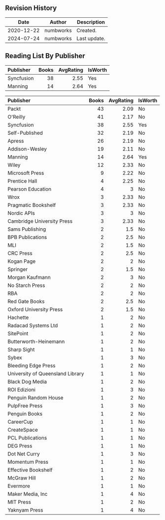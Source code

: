 ## Revision History

|Date|Author|Description|
|---|---|---|
|2020-12-22|numbworks|Created.|
|2024-07-24|numbworks|Last update.|

## Reading List By Publisher

| Publisher   |   Books |   AvgRating | IsWorth   |
|:------------|--------:|------------:|:----------|
| Syncfusion  |      38 |        2.55 | Yes       |
| Manning     |      14 |        2.64 | Yes       |

| Publisher                        |   Books |   AvgRating | IsWorth   |
|:---------------------------------|--------:|------------:|:----------|
| Packt                            |      43 |        2.09 | No        |
| O'Reilly                         |      41 |        2.17 | No        |
| Syncfusion                       |      38 |        2.55 | Yes       |
| Self-Published                   |      32 |        2.19 | No        |
| Apress                           |      26 |        2.19 | No        |
| Addison-Wesley                   |      19 |        2.11 | No        |
| Manning                          |      14 |        2.64 | Yes       |
| Wiley                            |      12 |        2.33 | No        |
| Microsoft Press                  |       9 |        2.22 | No        |
| Prentice Hall                    |       4 |        2.25 | No        |
| Pearson Education                |       4 |        3    | No        |
| Wrox                             |       3 |        2.33 | No        |
| Pragmatic Bookshelf              |       3 |        2.33 | No        |
| Nordic APIs                      |       3 |        3    | No        |
| Cambridge University Press       |       3 |        2.33 | No        |
| Sams Publishing                  |       2 |        1.5  | No        |
| BPB Publications                 |       2 |        2.5  | No        |
| MLI                              |       2 |        1.5  | No        |
| CRC Press                        |       2 |        2.5  | No        |
| Kogan Page                       |       2 |        2    | No        |
| Springer                         |       2 |        1.5  | No        |
| Morgan Kaufmann                  |       2 |        3    | No        |
| No Starch Press                  |       2 |        2    | No        |
| RBA                              |       2 |        2    | No        |
| Red Gate Books                   |       2 |        2.5  | No        |
| Oxford University Press          |       2 |        1.5  | No        |
| Hachette                         |       1 |        2    | No        |
| Radacad Systems Ltd              |       1 |        2    | No        |
| SitePoint                        |       1 |        2    | No        |
| Butterworth-Heinemann            |       1 |        2    | No        |
| Sharp Sight                      |       1 |        1    | No        |
| Sybex                            |       1 |        3    | No        |
| Bleeding Edge Press              |       1 |        2    | No        |
| University of Queensland Library |       1 |        1    | No        |
| Black Dog Media                  |       1 |        2    | No        |
| ROI Edizioni                     |       1 |        3    | No        |
| Penguin Random House             |       1 |        2    | No        |
| PulpFree Press                   |       1 |        3    | No        |
| Penguin Books                    |       1 |        2    | No        |
| CareerCup                        |       1 |        1    | No        |
| CreateSpace                      |       1 |        1    | No        |
| PCL Publications                 |       1 |        1    | No        |
| DEG Press                        |       1 |        1    | No        |
| Dot Net Curry                    |       1 |        3    | No        |
| Momentum Press                   |       1 |        1    | No        |
| Effective Bookshelf              |       1 |        2    | No        |
| McGraw Hill                      |       1 |        2    | No        |
| Evermore                         |       1 |        1    | No        |
| Maker Media, Inc                 |       1 |        4    | No        |
| MIT Press                        |       1 |        2    | No        |
| Yaknyam Press                    |       1 |        4    | No        |
